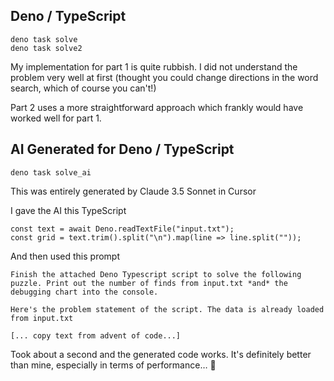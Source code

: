 ## Deno / TypeScript

```
deno task solve
deno task solve2
```

My implementation for part 1 is quite rubbish. I did not understand the problem very well at first (thought you could change directions in the word search, which of course you can't!)

Part 2 uses a more straightforward approach which frankly would have worked well for part 1. 

## AI Generated for Deno / TypeScript

```
deno task solve_ai
```

This was entirely generated by Claude 3.5 Sonnet in Cursor

I gave the AI this TypeScript

```
const text = await Deno.readTextFile("input.txt");
const grid = text.trim().split("\n").map(line => line.split(""));
```

And then used this prompt

```
Finish the attached Deno Typescript script to solve the following  puzzle. Print out the number of finds from input.txt *and* the debugging chart into the console. 

Here's the problem statement of the script. The data is already loaded from input.txt

[... copy text from advent of code...]
```

Took about a second and the generated code works. It's definitely better than mine, especially in terms of performance… 🤯

